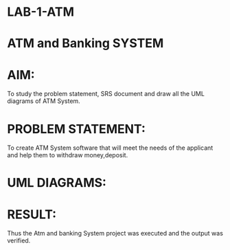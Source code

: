 # LAB-1-ATM
# ATM and Banking SYSTEM
# AIM: 
To study the problem statement, SRS document and draw all the UML diagrams of ATM
System.
# PROBLEM STATEMENT:
To create ATM System software that will meet the needs of the applicant and help them
to withdraw money,deposit.
# UML DIAGRAMS:






# RESULT: 
Thus the Atm and banking System project was executed and the output was verified.

